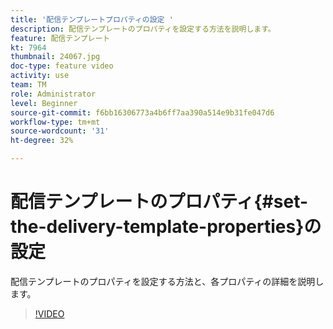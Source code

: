 ```yaml
---
title: '配信テンプレートプロパティの設定 '
description: 配信テンプレートのプロパティを設定する方法を説明します。
feature: 配信テンプレート
kt: 7964
thumbnail: 24067.jpg
doc-type: feature video
activity: use
team: TM
role: Administrator
level: Beginner
source-git-commit: f6bb16306773a4b6ff7aa390a514e9b31fe047d6
workflow-type: tm+mt
source-wordcount: '31'
ht-degree: 32%

---
```



# 配信テンプレートのプロパティ{#set-the-delivery-template-properties}の設定

配信テンプレートのプロパティを設定する方法と、各プロパティの詳細を説明します。

>[!VIDEO](https://video.tv.adobe.com/v/24067?quality=12)

